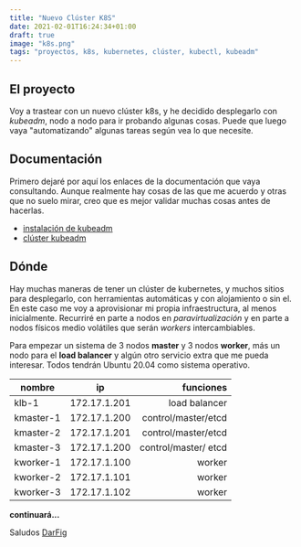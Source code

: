 ```yaml
---
title: "Nuevo Clúster K8S"
date: 2021-02-01T16:24:34+01:00
draft: true
image: "k8s.png"
tags: "proyectos, k8s, kubernetes, clúster, kubectl, kubeadm"
---
```


## El proyecto

Voy a trastear con un nuevo clúster k8s, y he decidido desplegarlo con *kubeadm*, nodo a nodo para ir probando algunas cosas. Puede que luego vaya "automatizando" algunas tareas según vea lo que necesite.

<!--more-->

## Documentación

Primero dejaré por aquí los enlaces de la documentación que vaya consultando. Aunque realmente hay cosas de las que me acuerdo y otras que no suelo mirar, creo que es mejor validar muchas cosas antes de hacerlas.

- [instalación de kubeadm](https://kubernetes.io/docs/setup/production-environment/tools/kubeadm/install-kubeadm/)
- [clúster kubeadm](https://kubernetes.io/docs/setup/production-environment/tools/kubeadm/create-cluster-kubeadm/)

## Dónde

Hay muchas maneras de tener un clúster de kubernetes, y muchos sitios para desplegarlo, con herramientas automáticas y con alojamiento o sin el. En este caso me voy a aprovisionar mi propia infraestructura, al menos inicialmente. Recurriré en parte a nodos en *paravirtualización* y en parte a nodos físicos medio volátiles que serán *workers* intercambiables.

Para empezar un sistema de 3 nodos **master** y 3 nodos **worker**, más un nodo para el **load balancer** y algún otro servicio extra que me pueda interesar. Todos tendrán Ubuntu 20.04 como sistema operativo.


| nombre     | ip               | funciones  |
| ------------ |:-------------:| ------------:|
| klb-1         | 172.17.1.201 | load balancer |
| kmaster-1  | 172.17.1.200 | control/master/etcd  |
| kmaster-2  | 172.17.1.201 | control/master/etcd  |
| kmaster-3  | 172.17.1.200 | control/master/ etcd  |
| kworker-1 | 172.17.1.100 | worker  |
| kworker-2 | 172.17.1.101 | worker  |
| kworker-3 | 172.17.1.102 | worker  |


**continuará...**

Saludos
[DarFig](https://github.com/DarFig)